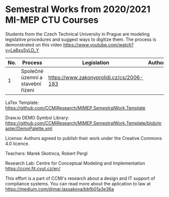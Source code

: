 # Semestral Works from 2020/2021 MI-MEP CTU Courses

Students from the Czech Technical University in Prague are modeling legislative procedures and suggest ways to digitize them. The process is demonstrated on this video https://www.youtube.com/watch?v=La8xuSyLD_Y 

| No. | Process  | Legislation | Authors |
| -- | ------------- | ------------- | ------------- |
| 1 | Společné územní a stavební řízení  | https://www.zakonyprolidi.cz/cs/2006-183  |  |


LaTex Template: https://github.com/CCMiResearch/MIMEP.SemestralWork.Template

Draw.io DEMO Symbol Library: https://github.com/CCMiResearch/MIMEP.SemestralWork.Template/blob/master/DemoPalette.xml

License: Authors agreed to publish their work under the Creative Commons 4.0 licence.  

Teachers: Marek Skotnica, Robert Pergl 

Research Lab: Centre for Conceptual Modeling and Implementation https://ccmi.fit.cvut.cz/en/

This effort is a part of CCMi's research about a design and IT support of compliance systems. You can read more about the aplication to law at https://medium.com/@mar.lassakova/bbfb01a3e36a 

